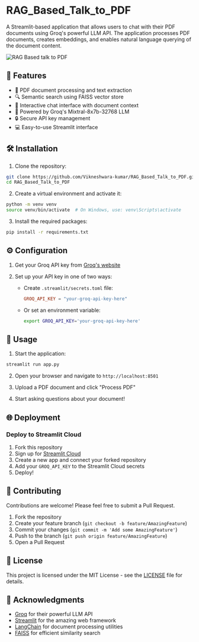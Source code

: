 # RAG_Based_Talk_to_PDF

A Streamlit-based application that allows users to chat with their PDF documents using Groq's powerful LLM API. The application processes PDF documents, creates embeddings, and enables natural language querying of the document content.

![ RAG Based talk to PDF](https://raw.githubusercontent.com/Vikneshwara-kumar/RAG_Based_Talk_to_PDF/main/docs/assets/demo.gif)


## 🚀 Features

- 📄 PDF document processing and text extraction
- 🔍 Semantic search using FAISS vector store
- 💬 Interactive chat interface with document context
- 🤖 Powered by Groq's Mixtral-8x7b-32768 LLM
- 🔒 Secure API key management
- 💻 Easy-to-use Streamlit interface

## 🛠️ Installation

1. Clone the repository:
```bash
git clone https://github.com/Vikneshwara-kumar/RAG_Based_Talk_to_PDF.git
cd RAG_Based_Talk_to_PDF
```

2. Create a virtual environment and activate it:
```bash
python -m venv venv
source venv/bin/activate  # On Windows, use: venv\Scripts\activate
```

3. Install the required packages:
```bash
pip install -r requirements.txt
```

## ⚙️ Configuration

1. Get your Groq API key from [Groq's website](https://console.groq.com)

2. Set up your API key in one of two ways:
   - Create `.streamlit/secrets.toml` file:
     ```toml
     GROQ_API_KEY = "your-groq-api-key-here"
     ```
   - Or set an environment variable:
     ```bash
     export GROQ_API_KEY='your-groq-api-key-here'
     ```

## 🚀 Usage

1. Start the application:
```bash
streamlit run app.py
```

2. Open your browser and navigate to `http://localhost:8501`

3. Upload a PDF document and click "Process PDF"

4. Start asking questions about your document!

## 🌐 Deployment

### Deploy to Streamlit Cloud

1. Fork this repository
2. Sign up for [Streamlit Cloud](https://share.streamlit.io)
3. Create a new app and connect your forked repository
4. Add your `GROQ_API_KEY` to the Streamlit Cloud secrets
5. Deploy!

## 🤝 Contributing

Contributions are welcome! Please feel free to submit a Pull Request.

1. Fork the repository
2. Create your feature branch (`git checkout -b feature/AmazingFeature`)
3. Commit your changes (`git commit -m 'Add some AmazingFeature'`)
4. Push to the branch (`git push origin feature/AmazingFeature`)
5. Open a Pull Request

## 📝 License

This project is licensed under the MIT License - see the [LICENSE](LICENSE) file for details.

## 🙏 Acknowledgments

- [Groq](https://groq.com) for their powerful LLM API
- [Streamlit](https://streamlit.io) for the amazing web framework
- [LangChain](https://langchain.org) for document processing utilities
- [FAISS](https://github.com/facebookresearch/faiss) for efficient similarity search
